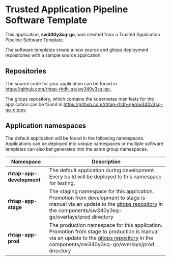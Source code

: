 # Trusted Application Pipeline Software Template

This application, **sw340y3sq-go**, was created from a Trusted Application Pipeline Software Template.

The software templates create a new source and gitops deployment repositories with a sample source application. 

## Repositories

The source code for your application can be found in [https://github.com/rhtap-rhdh-qe/sw340y3sq-go ](https://github.com/rhtap-rhdh-qe/sw340y3sq-go ).
 
The gitops repository, which contains the kubernetes manifests for the application can be found in 
[https://github.com/rhtap-rhdh-qe/sw340y3sq-go-gitops ](https://github.com/rhtap-rhdh-qe/sw340y3sq-go-gitops ) 

## Application namespaces 

The default application will be found in the following namespaces. Applications can be deployed into unique namespaces or multiple software templates can also bet generated into the same group namespaces.  

|  Namespace   |  Description   |  
| -------- | -------- |   
| **rhtap-app-development** | The default application during development. Every build will be deployed to this namespace for testing. | 
| **rhtap-app-stage** | The staging namespace for this application. Promotion from development to stage is manual via an update to the [gitops repository](https://github.com/rhtap-rhdh-qe/sw340y3sq-go-gitops ) in the components/sw340y3sq-go/overlays/prod directory |  
| **rhtap-app-prod** | The production namespace for this application. Promotion from stage to production is manual via an update to the [gitops repository](https://github.com/rhtap-rhdh-qe/sw340y3sq-go-gitops ) in the components/sw340y3sq-go/overlays/prod directory | 